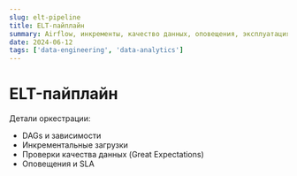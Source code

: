 ```yaml
---
slug: elt-pipeline
title: ELT-пайплайн
summary: Airflow, инкременты, качество данных, оповещения, эксплуатация.
date: 2024-06-12
tags: ['data-engineering', 'data-analytics']
---
```


# ELT-пайплайн

Детали оркестрации:

- DAGs и зависимости
- Инкрементальные загрузки
- Проверки качества данных (Great Expectations)
- Оповещения и SLA

